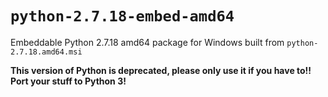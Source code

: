 # `python-2.7.18-embed-amd64`

Embeddable Python 2.7.18 amd64 package for Windows built from `python-2.7.18.amd64.msi`

**This version of Python is deprecated, please only use it if you have to!! Port your stuff to Python 3!**